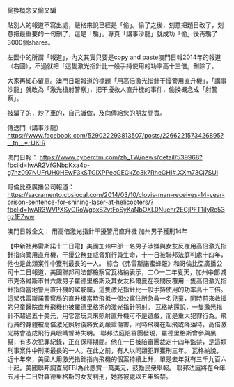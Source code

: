 偷換概念又偷又騙

貼別人的報道不寫出處，嚴格來說已經是「偷」。偷了之後，刻意把題目改了，刻意把最重要的一句刪了，這是「騙」。專頁「講事沙龍」就成功「偷」後再騙了3000個shares。

左圖中的所謂「報道」，內文其實只要是copy and paste澳門日報2014年的報道（右圖），不過就把「這隻激光指針比一般手持使用的功率高十三倍」刪除了。

大家再細心留意。澳門日報報道的標題「用高倍激光指針干擾警用直升機」，「講事沙龍」就改為「激光槍射警察」，把干擾救人直升機的事件，偷換概念成「射警察」。

被騙了的，炒了車的，自己識做，及向傳給您的朋友問責。

傳送門（講事沙龍）
https://www.facebook.com/529022293813507/posts/2266221573426895?__tn__=-UK-R

澳門日報：
https://www.cyberctm.com/zh_TW/news/detail/539968?fbclid=IwAR2VfGNbpKxa4p-g7nz097NUFrUH0HEwF3kSTGlXPPecGEGkZo3k7RheGHI#.XXm73Cj7SUl

哥倫比亞廣播公司報道：
https://sacramento.cbslocal.com/2014/03/10/clovis-man-receives-14-year-prison-sentence-for-shining-laser-at-helicopters/?fbclid=IwAR3WVPXSyGRoWgbxS2vtFoSyKaNbOXL0Nuehr2EGjPFT1iIyRe53gz1EZww

澳門日報全文：
用高倍激光指針干擾警用直升機
加州男子獲刑14年

【中新社弗雷斯諾十二日電】美國加州中部一名男子涉嫌與女友反覆用高倍激光指針指向警用直升機，干擾公務並威脅飛行員生命，十一日被聯邦法庭判處十四年，他也是此類案件中獲刑最長的一人。
綜合《弗雷斯諾蜜蜂報》和哥倫比亞廣播公司十二日報道，美國聯邦司法部檢察官瓦格納表示，二○一二年夏天，加州中部城市克洛維斯市廿六歲男子羅德里格斯及其女友科爾曼在夜間反覆用一隻高倍激光指針指向當地警用直升機的駕駛艙，這隻激光指針比一般手持使用的功率高十三倍。
這架弗雷斯諾警察局的直升機當時飛抵一個公寓住所急救一名兒童，同時前來救援的兒童醫院直升飛機也被羅德里格斯的激光指針照射。
瓦格納還說，一隻激光指針不超過五十美元，用它當玩具來照射直升機可不是遊戲，而是重大犯罪行為。飛行員的身體被高倍激光照射後將受到嚴重傷害，同時飛機在起飛或降落時，高倍激光將會造成飛行員眼睛暫時失明。
聯邦法庭陪審團發現，羅德里格斯曾參與黑幫，有多次犯罪紀錄，正在保釋期間。他在一日被陪審團裁定十四年監禁，是這類刑事案件中刑期最長的一人。在此之前，有人以同類犯罪獲刑三年。
瓦格納說，近十年來，美國人用激光指針指向飛機的個案持續上升，單是去年就有三千九百六十起。美國聯邦調查局FBI為此懸賞一萬美元，鼓勵民衆舉報。
聯邦法庭將在今年五月十二日對羅德里格斯的女友判刑，她將被處以五年監禁。